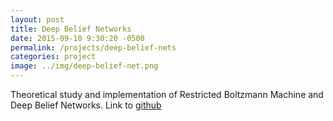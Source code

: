 ```yaml
---
layout: post
title: Deep Belief Networks
date: 2015-09-10 9:30:20 -0500
permalink: /projects/deep-belief-nets
categories: project
image: ../img/deep-belief-net.png
---
```

Theoretical study and implementation of Restricted Boltzmann Machine and Deep Belief Networks.
Link to [github](http://github.com/blackecho/Deep-Belief-Network)
